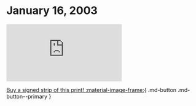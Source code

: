 # January 16, 2003

![](https://www.achewood.com/comic.php?date=01162003)

[Buy a signed strip of this print! :material-image-frame:](https://achewood-holiday-pop-up.myshopify.com/products/strip#01162003){ .md-button .md-button--primary }
